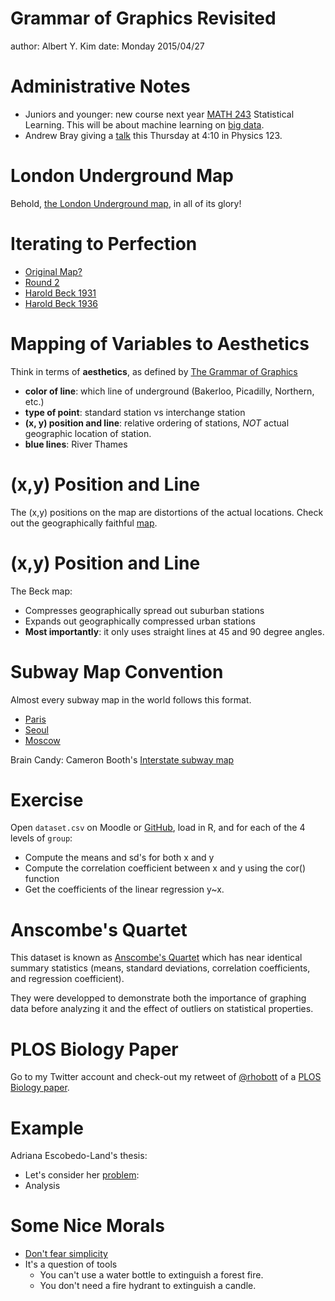 Grammar of Graphics Revisited
========================================================
author: Albert Y. Kim
date: Monday 2015/04/27



Administrative Notes
========================================================

* Juniors and younger:  new course next year [MATH 243](http://academic.reed.edu/math/courses.html) Statistical Learning.  This will be about machine learning on [big data](http://cdn.meme.am/instances/500x/47510205.jpg).
* Andrew Bray giving a [talk](http://academic.reed.edu/math/seminars/index.html) this Thursday at 4:10 in Physics 123.



London Underground Map
========================================================

Behold, [the London Underground map](https://www.tfl.gov.uk/cdn/static/cms/documents/standard-tube-map.pdf), in all of its glory!



Iterating to Perfection
========================================================

* [Original Map?](http://i.guim.co.uk/static/w-1920/h--/q-95/sys-images/Guardian/Pix/pictures/2009/11/25/1259167036833/London-Underground-Maps-008.jpg)
* [Round 2](http://i.guim.co.uk/static/w-1920/h--/q-95/sys-images/Guardian/Pix/pictures/2009/11/25/1259167039725/London-Underground-Maps-011.jpg)
* [Harold Beck 1931](http://i.guim.co.uk/static/w-1920/h--/q-95/sys-images/Guardian/Pix/pictures/2009/11/25/1259167037855/London-Underground-Maps-009.jpg)
* [Harold Beck 1936](http://i.guim.co.uk/static/w-1920/h--/q-95/sys-images/Guardian/Pix/pictures/2009/11/25/1259167033647/London-Underground-Maps-005.jpg)



Mapping of Variables to Aesthetics
========================================================

Think in terms of **aesthetics**, as defined by [The Grammar of Graphics](http://www.cs.uic.edu/~wilkinson/TheGrammarOfGraphics/GOG.html)

* **color of line**: which line of underground (Bakerloo, Picadilly, Northern, etc.)
* **type of point**: standard station vs interchange station
* **(x, y) position and line**: relative ordering of stations, *NOT* actual geographic location of station.
* **blue lines**: River Thames



(x,y) Position and Line
========================================================

The (x,y) positions on the map are distortions of the actual locations.  Check out the geographically faithful [map](http://www.creativedataprojects.com/wp-content/uploads/2011/06/real-tube-map-1.gif).




(x,y) Position and Line
========================================================

The Beck map:

* Compresses geographically spread out suburban stations
* Expands out geographically compressed urban stations
* **Most importantly**:  it only uses straight lines at 45 and 90 degree angles.



Subway Map Convention
========================================================

Almost every subway map in the world follows this format.

* [Paris](http://parisbytrain.com/wp-content/uploads/2014/08/paris-metro-map.jpg)
* [Seoul](http://cdnstatic-2.mydestination.com/seoul/Pictures/Pages/Maps/seoul-subway-map.gif)
* [Moscow](http://thecityfix.com/files/2014/03/Moscow-metro-map.gif)

Brain Candy:  Cameron Booth's [Interstate subway map](http://cdn.visualnews.com/wp-content/uploads/2012/02/USInterstatesasaSubwayMap_4f32a6dc9a6f0.jpg)



Exercise
========================================================

Open `dataset.csv` on Moodle or [GitHub](https://raw.githubusercontent.com/rudeboybert/MATH241/master/Lec34%20Grammar%20of%20Graphics%20Revisited/dataset.csv), load in R, and for each of the 4 levels of `group`:

* Compute the means and sd's for both x and y
* Compute the correlation coefficient between x and y using the cor() function
* Get the coefficients of the linear regression y~x.



Anscombe's Quartet
========================================================

This dataset is known as [Anscombe's Quartet](http://en.wikipedia.org/wiki/Anscombe's_quartet) which has near identical summary statistics (means, standard deviations, correlation coefficients, and regression coefficient).

They were developped to demonstrate both the importance of graphing data before analyzing it and the effect of outliers on statistical properties.



PLOS Biology Paper
========================================================

Go to my Twitter account and check-out my retweet of [@rhobott](https://twitter.com/RhoBott) of a [PLOS Biology paper](https://twitter.com/RhoBott/status/591283297365327872).



Example
========================================================

Adriana Escobedo-Land's thesis:

* Let's consider her [problem](https://github.com/rudeboybert/MATH241/blob/master/Lec34%20Grammar%20of%20Graphics%20Revisited/adriana/ARA%20details.txt):
* Analysis


Some Nice Morals
========================================================

* [Don't fear simplicity](https://twitter.com/kevin_c_chen/status/462254750109802496)
* It's a question of tools
    + You can't use a water bottle to extinguish a forest fire.
    + You don't need a fire hydrant to extinguish a candle.


